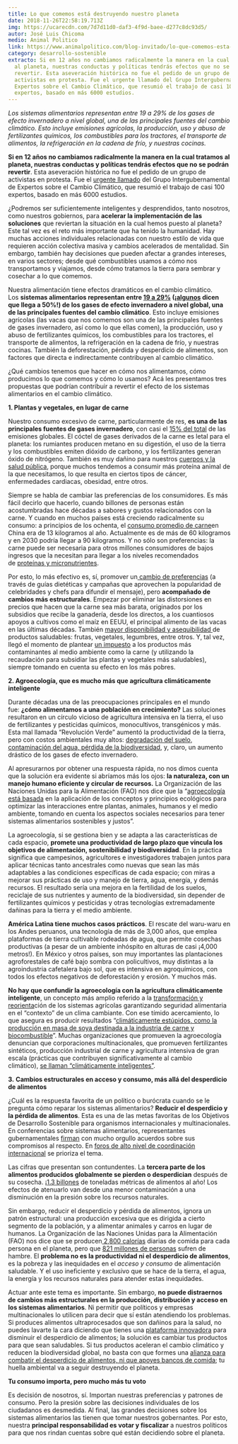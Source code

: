 ```yaml
---
title: Lo que comemos está destruyendo nuestro planeta
date: 2018-11-26T22:58:19.713Z
img: https://ucarecdn.com/7d7d11d0-daf3-4f9d-baee-d277c8dc93d5/
autor: José Luis Chicoma
medio: Animal Politico
link: https://www.animalpolitico.com/blog-invitado/lo-que-comemos-esta-destruyendo-nuestro-planeta/
category: desarrollo-sostenible
extracto: Si en 12 años no cambiamos radicalmente la manera en la cual tratamos
  al planeta, nuestras conductas y políticas tendrás efectos que no se podrán
  revertir. Esta aseveración histórica no fue el pedido de un grupo de
  activistas en protesta. Fue el urgente llamado del Grupo Intergubernamental de
  Expertos sobre el Cambio Climático, que resumió el trabajo de casi 100
  expertos, basado en más 6000 estudios.
---
```

*Los sistemas alimentarios representan entre 19 a 29% de los gases de efecto invernadero a nivel global, una de las principales fuentes del cambio climático. Esto incluye emisiones agrícolas, la producción, uso y abuso de fertilizantes químicos, los combustibles para los tractores, el transporte de alimentos, la refrigeración en la cadena de frío, y nuestras cocinas.*

**Si en 12 años no cambiamos radicalmente la manera en la cual tratamos al planeta, nuestras conductas y políticas tendrás efectos que no se podrán revertir**. Esta aseveración histórica no fue el pedido de un grupo de activistas en protesta. Fue el [urgente llamado](https://www.ipcc.ch/report/sr15/) del Grupo Intergubernamental de Expertos sobre el Cambio Climático, que resumió el trabajo de casi 100 expertos, basado en más 6000 estudios.

¿Podremos ser suficientemente inteligentes y desprendidos, tanto nosotros, como nuestros gobiernos, para **acelerar la implementación de las soluciones** que reviertan la situación en la cual hemos puesto al planeta? Este tal vez es el reto más importante que ha tenido la humanidad. Hay muchas acciones individuales relacionadas con nuestro estilo de vida que requieren acción colectiva masiva y cambios acelerados de mentalidad. Sin embargo, también hay decisiones que pueden afectar a grandes intereses, en varios sectores; desde qué combustibles usamos a cómo nos transportamos y viajamos, desde cómo tratamos la tierra para sembrar y cosechar a lo que comemos.

Nuestra alimentación tiene efectos dramáticos en el cambio climático. Los **sistemas alimentarios representan entre [19 a 29%](https://www.annualreviews.org/doi/abs/10.1146/annurev-environ-020411-130608) (¡[algunos](https://www.tandfonline.com/doi/full/10.1080/03066150.2017.1381602) dicen que llega a 50%!) de los gases de efecto invernadero a nivel global, una de las principales fuentes del cambio climático**. Esto incluye emisiones agrícolas (las vacas que nos comemos son una de las principales fuentes de gases invernadero, así como lo que ellas comen), la producción, uso y abuso de fertilizantes químicos, los combustibles para los tractores, el transporte de alimentos, la refrigeración en la cadena de frío, y nuestras cocinas. También la deforestación, pérdida y desperdicio de alimentos, son factores que directa e indirectamente contribuyen al cambio climático.

¿Qué cambios tenemos que hacer en cómo nos alimentamos, cómo producimos lo que comemos y cómo lo usamos? Acá les presentamos tres propuestas que podrían contribuir a revertir el efecto de los sistemas alimentarios en el cambio climático.

**1. Plantas y vegetales, en lugar de carne**

Nuestro consumo excesivo de carne, particularmente de res, **es una de las principales fuentes de gases invernadero**, con casi el [15% del total](https://www.theguardian.com/environment/2017/dec/11/meat-tax-inevitable-to-beat-climate-and-health-crises-says-report) de las emisiones globales. El cóctel de gases derivados de la carne es letal para el planeta: los rumiantes producen metano en su digestión, el uso de la tierra y los combustibles emiten dióxido de carbono, y los fertilizantes generan óxido de nitrógeno. También es muy dañino para nuestros [cuerpos y la salud pública](https://www.wcrf.org/sites/default/files/PPA_NCD_Alliance_Nutrition.pdf), porque muchos tendemos a consumir más proteína animal de la que necesitamos, lo que resulta en ciertos tipos de cáncer, enfermedades cardiacas, obesidad, entre otros.

Siempre se habla de cambiar las preferencias de los consumidores. Es más fácil decirlo que hacerlo, cuando billones de personas están acostumbradas hace décadas a sabores y gustos relacionados con la carne. Y cuando en muchos países está creciendo radicalmente su consumo: a principios de los ochenta, el [consumo promedio de carne](https://www.theguardian.com/world/2016/jun/20/chinas-meat-consumption-climate-change)en China era de 13 kilogramos al año. Actualmente es de más de 60 kilogramos y en 2030 podría llegar a 90 kilogramos. Y no sólo son preferencias: la carne puede ser necesaria para otros millones consumidores de bajos ingresos que la necesitan para llegar a los niveles recomendados de [proteínas y micronutrientes](https://www.annualreviews.org/doi/abs/10.1146/annurev-environ-020411-130608).

Por esto, lo más efectivo es, sí, promover un[ cambio de preferencias](https://www.sciencedirect.com/science/article/pii/S0306919216304973) (a través de guías dietéticas y campañas que aprovechen la popularidad de celebridades y chefs para difundir el mensaje), pero **acompañado de cambios más estructurales**. Empezar por eliminar las distorsiones en precios que hacen que la carne sea más barata, originados por los subsidios que recibe la ganadería, desde los directos, a los cuantiosos apoyos a cultivos como el maíz en EEUU, el principal alimento de las vacas en las últimas décadas. También [mayor disponibilidad y asequibilidad ](https://www.washingtonpost.com/news/in-theory/wp/2016/07/20/we-need-to-eat-less-meat-should-the-government-step-in/?noredirect=on&utm_term=.a8a87aab28f5)de productos saludables: frutas, vegetales, legumbres, entre otros. Y, tal vez, llegó el momento de plantear [un impuesto](https://www.theguardian.com/environment/2017/dec/11/meat-tax-inevitable-to-beat-climate-and-health-crises-says-report) a los productos más contaminantes al medio ambiente como la carne (y utilizando la recaudación para subsidiar las plantas y vegetales más saludables), siempre tomando en cuenta su efecto en los más pobres.

**2. Agroecología, que es mucho más que agricultura climáticamente inteligente**

Durante décadas una de las preocupaciones principales en el mundo fue: **¿cómo alimentamos a una población en crecimiento?** Las soluciones resultaron en un círculo vicioso de agricultura intensiva en la tierra, el uso de fertilizantes y pesticidas químicos, monocultivos, transgénicos y más. Esta mal llamada “Revolución Verde” aumentó la productividad de la tierra, pero con costos ambientales muy altos: [degradación del suelo, contaminación del agua, pérdida de la biodiversidad](https://foodtank.com/news/2018/04/jose-graziando-da-silva-agroecology-path-sustainable-development/), y, claro, un aumento drástico de los gases de efecto invernadero.

Al apresurarnos por obtener una respuesta rápida, no nos dimos cuenta que la solución era evidente si abríamos más los ojos: **la naturaleza, con un manejo humano eficiente y circular de recursos.** La Organización de las Naciones Unidas para la Alimentación (FAO) nos dice que la “[agroecología está basada](http://www.fao.org/agroecology/en/) en la aplicación de los conceptos y principios ecológicos para optimizar las interacciones entre plantas, animales, humanos y el medio ambiente, tomando en cuenta los aspectos sociales necesarios para tener sistemas alimentarios sostenibles y justos”.

La agroecología, si se gestiona bien y se adapta a las características de cada espacio, **promete una productividad de largo plazo que vincula los objetivos de alimentación, sostenibilidad y biodiversidad**. En la práctica significa que campesinos, agricultores e investigadores trabajen juntos para aplicar técnicas tanto ancestrales como nuevas que sean las más adaptables a las condiciones específicas de cada espacio; con miras a mejorar sus prácticas de uso y manejo de tierra, agua, energía, y demás recursos. El resultado sería una mejora en la fertilidad de los suelos, reciclaje de sus nutrientes y aumento de la biodiversidad, sin depender de fertilizantes químicos y pesticidas y otras tecnologías extremadamente dañinas para la tierra y el medio ambiente.

**América Latina tiene muchos casos prácticos**. El rescate del waru-waru en los Andes peruanos, una tecnología de más de 3,000 años, que emplea plataformas de tierra cultivable rodeadas de agua, que permite cosechas productivas (a pesar de un ambiente inhóspito en alturas de casi ¡4,000 metros!). En México y otros países, son muy importantes las plantaciones agroforestales de café bajo sombra con policultivos, muy distintas a la agroindustria cafetalera bajo sol, que es intensiva en agroquímicos, con todos los efectos negativos de deforestación y erosión. Y muchos más.

**No hay que confundir la agroecología con la agricultura climáticamente inteligente**, un concepto más amplio referido a la [transformación y reorienta](http://www.fao.org/climate-smart-agriculture/es/)ción de los sistemas agrícolas garantizando seguridad alimentaria en el “contexto” de un clima cambiante. Con ese tímido acercamiento, lo que asegura es producir resultados “[climáticamente estúpidos, como la producción en masa de soya destinada a la industria de carne y biocombustible](https://www.tandfonline.com/doi/full/10.1080/03066150.2017.1312355?src=recsys)”. Muchas organizaciones que promueven la agroecología denuncian que corporaciones multinacionales, que promueven fertilizantes sintéticos, producción industrial de carne y agricultura intensiva de gran escala (prácticas que contribuyen significativamente al cambio climático), [se llaman “climáticamente inteligentes”](https://theecologist.org/2015/oct/21/no-climate-smart-agriculture-yes-agroecology).

**3.** **Cambios estructurales en acceso y consumo, más allá del desperdicio de alimentos**

¿Cuál es la respuesta favorita de un político o burócrata cuando se le pregunta cómo reparar los sistemas alimentarios? **Reducir el desperdicio y la pérdida de alimentos**. Esta es una de las metas favoritas de los Objetivos de Desarrollo Sostenible para organismos internacionales y multinacionales. En conferencias sobre sistemas alimentarios, representantes gubernamentales [firman](https://en.mfvm.dk/news/news/nyhed/food-summit-lands-three-international-agreements-on-food-safety-food-waste-and-nutrition/) con mucho orgullo acuerdos sobre sus compromisos al respecto. En [foros de alto nivel de coordinación internacional](https://t20argentina.org/publicacion/clarifying-the-problem-of-food-loss-and-waste-to-improve-food-and-nutrition-security/) se prioriza el tema.

Las cifras que presentan son contundentes. La **tercera parte de los alimentos producidos globalmente se pierden o desperdician** después de su cosecha. ¡[1.3 billones](https://qz.com/1419079/the-global-food-system-is-broken-and-needs-radical-reform/) de toneladas métricas de alimentos al año! Los efectos de atenuarlo van desde una menor contaminación a una disminución en la presión sobre los recursos naturales.

Sin embargo, reducir el desperdicio y pérdida de alimentos, ignora un patrón estructural: una producción excesiva que es dirigida a cierto segmento de la población, y a alimentar animales y carros en lugar de humanos. La Organización de las Naciones Unidas para la Alimentación (FAO) nos dice que se producen[ 2,800 calorías](https://foodtank.com/news/2015/06/agroecology-can-help-fix-our-broken-food-system-heres-how/) diarias de comida para cada persona en el planeta, pero que [821 millones de personas](http://www.fao.org/state-of-food-security-nutrition/en/) sufren de hambre. El **problema no es la productividad ni el desperdicio de alimentos**, es la pobreza y las inequidades en el *acceso y consumo* de alimentación saludable. Y el uso ineficiente y exclusivo que se hace de la tierra, el agua, la energía y los recursos naturales para atender estas inequidades.

Actuar ante este tema es importante. Sin embargo, **no puede distraernos de cambios más estructurales en la producción, distribución y acceso en los sistemas alimentarios**. Ni permitir que políticos y empresas multinacionales lo utilicen para decir que sí están atendiendo los problemas. Si produces alimentos ultraprocesados que son dañinos para la salud, no puedes lavarte la cara diciendo que tienes una [plataforma innovadora](https://www.nestle.com/media/news/food-waste-prevention-platform-latin-america-caribbean) para disminuir el desperdicio de alimentos; la solución es cambiar tus productos para que sean saludables. Si tus productos aceleran el cambio climático y reducen la biodiversidad global, no basta con que formes una [alianza para combatir el desperdicio de alimentos, ni que apoyes bancos de comida](https://monsanto.com/company/sustainability/articles/solutions-reduce-food-waste/); tu huella ambiental va a seguir destruyendo el planeta.

**Tu consumo importa, pero mucho más tu voto**

Es decisión de nosotros, sí. Importan nuestras preferencias y patrones de consumo. Pero la presión sobre las decisiones individuales de los ciudadanos es desmedida. Al final, las grandes decisiones sobre los sistemas alimentarios las tienen que tomar nuestros gobernantes. Por esto, nuestra **principal responsabilidad es votar y fiscalizar** a nuestros políticos para que nos rindan cuentas sobre qué están decidiendo sobre el planeta.
